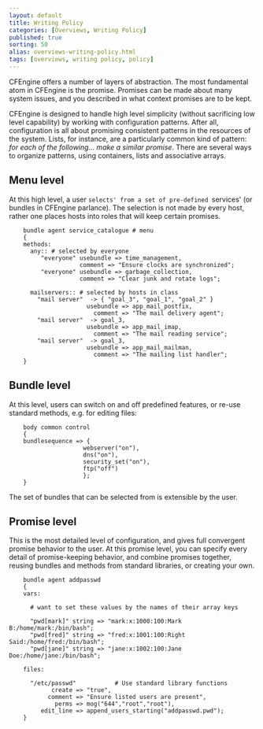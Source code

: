 ```yaml
---
layout: default
title: Writing Policy
categories: [Overviews, Writing Policy]
published: true
sorting: 50
alias: overviews-writing-policy.html
tags: [overviews, writing policy, policy]
---
```


CFEngine offers a number of layers of abstraction. The most fundamental atom 
in CFEngine is the promise. Promises can be made about many system issues, and 
you described in what context promises are to be kept.

CFEngine is designed to handle high level simplicity (without sacrificing low 
level capability) by working with configuration patterns. After all, 
configuration is all about promising consistent patterns in the resources of 
the system. Lists, for instance, are a particularly common kind of pattern: 
*for each of the following... make a similar promise*. There are several ways 
to organize patterns, using containers, lists and associative arrays.

## Menu level

At this high level, a user `selects' from a set of pre-defined `services' (or 
bundles in CFEngine parlance). The selection is not made by every host, rather 
one places hosts into roles that will keep certain promises.

```cf3
    bundle agent service_catalogue # menu
    {
    methods:
      any:: # selected by everyone
         "everyone" usebundle => time_management,
                    comment => "Ensure clocks are synchronized";
         "everyone" usebundle => garbage_collection,
                    comment => "Clear junk and rotate logs";

      mailservers:: # selected by hosts in class
        "mail server"  -> { "goal_3", "goal_1", "goal_2" }
                      usebundle => app_mail_postfix,
                        comment => "The mail delivery agent";
        "mail server"  -> goal_3,
                      usebundle => app_mail_imap,
                        comment => "The mail reading service";
        "mail server"  -> goal_3,
                      usebundle => app_mail_mailman,
                        comment => "The mailing list handler";
    }
```

## Bundle level

At this level, users can switch on and off predefined features, or re-use 
standard methods, e.g. for editing files:

```cf3
    body common control 
    { 
    bundlesequence => {
                     webserver("on"),
                     dns("on"),
                     security_set("on"),
                     ftp("off")
                     };
    }
```
    
The set of bundles that can be selected from is extensible by the user.

## Promise level

This is the most detailed level of configuration, and gives full convergent 
promise behavior to the user. At this promise level, you can specify every 
detail of promise-keeping behavior, and combine promises together, reusing 
bundles and methods from standard libraries, or creating your own.

```cf3
    bundle agent addpasswd
    {
    vars:

      # want to set these values by the names of their array keys

      "pwd[mark]" string => "mark:x:1000:100:Mark B:/home/mark:/bin/bash";
      "pwd[fred]" string => "fred:x:1001:100:Right Said:/home/fred:/bin/bash";
      "pwd[jane]" string => "jane:x:1002:100:Jane Doe:/home/jane:/bin/bash";

    files:

      "/etc/passwd"           # Use standard library functions
            create => "true",
           comment => "Ensure listed users are present",
             perms => mog("644","root","root"),
         edit_line => append_users_starting("addpasswd.pwd");
    }
```
